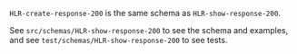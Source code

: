 `HLR-create-response-200` is the same schema as `HLR-show-response-200`.

See `src/schemas/HLR-show-response-200` to see the schema and examples,
and see `test/schemas/HLR-show-response-200` to see tests.
